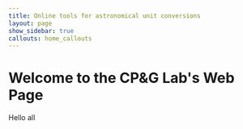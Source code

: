 ```yaml
---
title: Online tools for astronomical unit conversions
layout: page
show_sidebar: true
callouts: home_callouts
---
```

# Welcome to the CP&G Lab's Web Page
Hello all